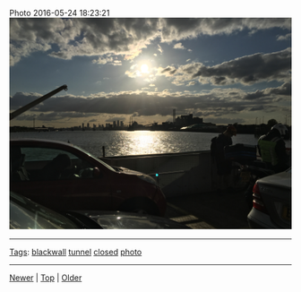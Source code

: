 <!--
title: Photo 2016-05-24 18
date: 2020-06-28T14:57:48.988Z
tags: blackwall, tunnel, closed, photo
-->










Photo 2016-05-24 18:23:21
![](144866489077-0.jpg)

<!--BOTTOM-POST-NAVIGATION-->
---

[Tags](tags.md): [blackwall](tag-blackwall.md) [tunnel](tag-tunnel.md) [closed](tag-closed.md) [photo](tag-photo.md)

---

[Newer](143439595902.md) | [Top](index.md) | [Older](147279913707.md)